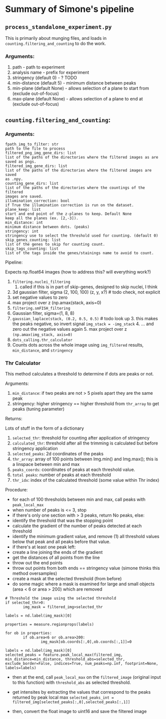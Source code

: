 

# Summary of Simone's pipeline

## `process_standalone_experiment.py`

This is primarily about munging files, and loads in `counting.filtering_and_counting` to do the work.

### Arguments:

1. path - path to experiment
2. analysis name - prefix for experiment
3. stringency (default 0) - ? TODO
4. min-distance (default 5) - minimum distance between peaks
5. min-plane (default None) - allows selection of a plane to start from (exclude out-of-focus)
6. max-plane (default None) - allows selection of a plane to end at (exclude out-of-focus)

## `counting.filtering_and_counting`:

### Arguments:

```
fpath_img_to_filter: str
path to the file to process
filtered_png_img_gene_dirs: list
list of the paths of the directories where the filtered images as are
saved as pngs.
filtered_img_gene_dirs: list
list of the paths of the directories where the filtered images are saved
as .npy.
counting_gene_dirs: list
list of the paths of the directories where the countings of the filtered
images are saved.
illumination_correction: bool
if True the illumination correction is run on the dataset.
plane_keep: list
start and end point of the z-planes to keep. Default None
keep all the planes (ex. [2,-3]).
min_distance: int
minimum distance between dots. (peaks)
stringency: int
stringency use to select the threshold used for counting. (default 0)
skip_genes_counting: list
list of the genes to skip for counting count.
skip_tags_counting: list
list of the tags inside the genes/stainings name to avoid to count.
```


Pipeline:

Expects np.float64 images (how to address this? will everything work?)

1. `filtering.nuclei_filtering`
	1. called if this is in part of skip-genes, designed to skip nuclei, I think
  2. 3d gaussian filter, sigma (2, 100, 100) (z, y, x?)  # todo check, not explicit
  3. set negative values to zero
  4. max project over z (np.amax(stack, axis=0)
2. `filtering.smFISH_filtering`
  1. Gaussian filter, sigma=(1, 8, 8)
  2. `gaussian_laplace(stack, (0.2, 0.5, 0.5)`  # todo look up
    3. this makes the peaks negative, so invert signal `img_stack = -img_stack`
    4. ... and zero out the negative values again
    5. max project over z `(np.amax(img_stack, axis=0)`
3. `dots_calling.thr_calculator`
  1. Counts dots across the whole image using `img_filtered` results, `min_distance`, and `stringency`

### Thr Calculator

This method calculates a threshold to determine if dots are peaks or not.

Arguments:
1. `min_distance`: if two peaks are not > 5 pixels apart they are the same peak
2. stringency: higher stringency == higher threshold from `thr_array` to get peaks (tuning parameter)

Returns:

Lots of stuff in the form of a dictionary
1. `selected_thr`: threshold for counting after application of stringency
2. `calculated_thr`: threshold after all the trimming is calculated but before stringency application
3. `selected_peaks`: 2d coordinates of the peaks
4. `thr_array`: array of 100 points between Img.min() and Img.max(); this is a linspace between min and max
5. `peaks_coords`: coordinates of peaks at each threshold value.
6. `total peaks`: number of peaks at each threshold
7. `thr_idx`: index of the calculated threshold (some value within Thr index)

Procedure:
- for each of 100 thresholds between min and max, call peaks with `peak_local_max`
- when number of peaks is <= 3, stop
- if there's only one section with > 3 peaks, return No peaks, else:
- identify the threshold that was the stopping point
- calculate the gradient of the number of peaks detected at each threshold
- identify the minimum gradient value, and remove (1) all threshold values below that peak and all peaks before that value.
- if there's at least one peak left:
- create a line joining the ends of the gradient
- get the distances of all points from the line
- throw out the end points
- throw out points from both ends == stringency value (simone thinks this method oversamples)
- create a mask at the selected threshold (from before)
- do some magic where a mask is examined for large and small objects (area < 6 or area > 200) which are removed

```
# Threshold the image using the selected threshold
if selected_thr>0:
		img_mask = filtered_img>selected_thr

labels = nd.label(img_mask)[0]

properties = measure.regionprops(labels)

for ob in properties:
		if ob.area<6 or ob.area>200:
				img_mask[ob.coords[:,0],ob.coords[:,1]]=0

labels = nd.label(img_mask)[0]
selected_peaks = feature.peak_local_max(filtered_img, min_distance=min_distance, threshold_abs=selected_thr, exclude_border=False, indices=True, num_peaks=np.inf, footprint=None, labels=labels)
```

- then at the end, call `peak_local_max` on the `filtered_image` (original input to this function) with `threshold_abs` as selected threshold.
- get intensites by extracting the values that correspond to the peaks returned by peak local max
`selected_peaks_int = filtered_img[selected_peaks[:,0],selected_peaks[:,1]]`

- then, convert the float image to uint16 and save the filtered image

